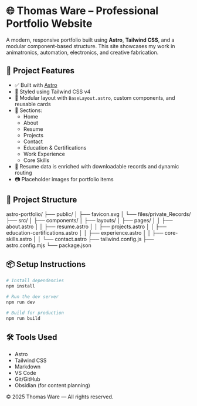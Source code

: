 
# 🌐 Thomas Ware – Professional Portfolio Website

A modern, responsive portfolio built using **Astro**, **Tailwind CSS**, and a modular component-based structure. This site showcases my work in animatronics, automation, electronics, and creative fabrication.

## 🚀 Project Features

- ✅ Built with [Astro](https://astro.build/)
- 🎨 Styled using Tailwind CSS v4
- 📁 Modular layout with `BaseLayout.astro`, custom components, and reusable cards
- 📑 Sections:
  - Home
  - About
  - Resume
  - Projects
  - Contact
  - Education & Certifications
  - Work Experience
  - Core Skills
- 📄 Resume data is enriched with downloadable records and dynamic routing
- 📷 Placeholder images for portfolio items

## 📁 Project Structure



astro-portfolio/
├── public/
│   ├── favicon.svg
│   └── files/private\_Records/
├── src/
│   ├── components/
│   ├── layouts/
│   ├── pages/
│   │   ├── about.astro
│   │   ├── resume.astro
│   │   ├── projects.astro
│   │   ├── education-certifications.astro
│   │   ├── experience.astro
│   │   ├── core-skills.astro
│   │   └── contact.astro
├── tailwind.config.js
├── astro.config.mjs
└── package.json



## 📦 Setup Instructions

```bash
# Install dependencies
npm install

# Run the dev server
npm run dev

# Build for production
npm run build
````

## 🛠 Tools Used

* Astro
* Tailwind CSS
* Markdown
* VS Code
* Git/GitHub
* Obsidian (for content planning)



© 2025 Thomas Ware — All rights reserved.



